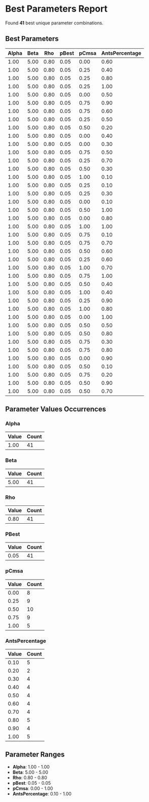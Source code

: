 # Best Parameters Report

Found **41** best unique parameter combinations.

## Best Parameters

| Alpha | Beta | Rho | pBest | pCmsa | AntsPercentage |
|-------|------|-----|-------|-------|----------------|
| 1.00 | 5.00 | 0.80 | 0.05 | 0.00 | 0.60 |
| 1.00 | 5.00 | 0.80 | 0.05 | 0.25 | 0.40 |
| 1.00 | 5.00 | 0.80 | 0.05 | 0.25 | 0.80 |
| 1.00 | 5.00 | 0.80 | 0.05 | 0.25 | 1.00 |
| 1.00 | 5.00 | 0.80 | 0.05 | 0.00 | 0.50 |
| 1.00 | 5.00 | 0.80 | 0.05 | 0.75 | 0.90 |
| 1.00 | 5.00 | 0.80 | 0.05 | 0.75 | 0.60 |
| 1.00 | 5.00 | 0.80 | 0.05 | 0.25 | 0.50 |
| 1.00 | 5.00 | 0.80 | 0.05 | 0.50 | 0.20 |
| 1.00 | 5.00 | 0.80 | 0.05 | 0.00 | 0.40 |
| 1.00 | 5.00 | 0.80 | 0.05 | 0.00 | 0.30 |
| 1.00 | 5.00 | 0.80 | 0.05 | 0.75 | 0.50 |
| 1.00 | 5.00 | 0.80 | 0.05 | 0.25 | 0.70 |
| 1.00 | 5.00 | 0.80 | 0.05 | 0.50 | 0.30 |
| 1.00 | 5.00 | 0.80 | 0.05 | 1.00 | 0.10 |
| 1.00 | 5.00 | 0.80 | 0.05 | 0.25 | 0.10 |
| 1.00 | 5.00 | 0.80 | 0.05 | 0.25 | 0.30 |
| 1.00 | 5.00 | 0.80 | 0.05 | 0.00 | 0.10 |
| 1.00 | 5.00 | 0.80 | 0.05 | 0.50 | 1.00 |
| 1.00 | 5.00 | 0.80 | 0.05 | 0.00 | 0.80 |
| 1.00 | 5.00 | 0.80 | 0.05 | 1.00 | 1.00 |
| 1.00 | 5.00 | 0.80 | 0.05 | 0.75 | 0.10 |
| 1.00 | 5.00 | 0.80 | 0.05 | 0.75 | 0.70 |
| 1.00 | 5.00 | 0.80 | 0.05 | 0.50 | 0.60 |
| 1.00 | 5.00 | 0.80 | 0.05 | 0.25 | 0.60 |
| 1.00 | 5.00 | 0.80 | 0.05 | 1.00 | 0.70 |
| 1.00 | 5.00 | 0.80 | 0.05 | 0.75 | 1.00 |
| 1.00 | 5.00 | 0.80 | 0.05 | 0.50 | 0.40 |
| 1.00 | 5.00 | 0.80 | 0.05 | 1.00 | 0.40 |
| 1.00 | 5.00 | 0.80 | 0.05 | 0.25 | 0.90 |
| 1.00 | 5.00 | 0.80 | 0.05 | 1.00 | 0.80 |
| 1.00 | 5.00 | 0.80 | 0.05 | 0.00 | 1.00 |
| 1.00 | 5.00 | 0.80 | 0.05 | 0.50 | 0.50 |
| 1.00 | 5.00 | 0.80 | 0.05 | 0.50 | 0.80 |
| 1.00 | 5.00 | 0.80 | 0.05 | 0.75 | 0.30 |
| 1.00 | 5.00 | 0.80 | 0.05 | 0.75 | 0.80 |
| 1.00 | 5.00 | 0.80 | 0.05 | 0.00 | 0.90 |
| 1.00 | 5.00 | 0.80 | 0.05 | 0.50 | 0.10 |
| 1.00 | 5.00 | 0.80 | 0.05 | 0.75 | 0.20 |
| 1.00 | 5.00 | 0.80 | 0.05 | 0.50 | 0.90 |
| 1.00 | 5.00 | 0.80 | 0.05 | 0.50 | 0.70 |

## Parameter Values Occurrences

### Alpha

| Value | Count |
|-------|-------|
| 1.00 | 41 |

### Beta

| Value | Count |
|-------|-------|
| 5.00 | 41 |

### Rho

| Value | Count |
|-------|-------|
| 0.80 | 41 |

### PBest

| Value | Count |
|-------|-------|
| 0.05 | 41 |

### pCmsa

| Value | Count |
|-------|-------|
| 0.00 | 8 |
| 0.25 | 9 |
| 0.50 | 10 |
| 0.75 | 9 |
| 1.00 | 5 |

### AntsPercentage

| Value | Count |
|-------|-------|
| 0.10 | 5 |
| 0.20 | 2 |
| 0.30 | 4 |
| 0.40 | 4 |
| 0.50 | 4 |
| 0.60 | 4 |
| 0.70 | 4 |
| 0.80 | 5 |
| 0.90 | 4 |
| 1.00 | 5 |

## Parameter Ranges

- **Alpha**: 1.00 - 1.00
- **Beta**: 5.00 - 5.00
- **Rho**: 0.80 - 0.80
- **pBest**: 0.05 - 0.05
- **pCmsa**: 0.00 - 1.00
- **AntsPercentage**: 0.10 - 1.00
